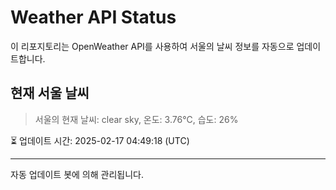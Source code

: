 
# Weather API Status

이 리포지토리는 OpenWeather API를 사용하여 서울의 날씨 정보를 자동으로 업데이트합니다.

## 현재 서울 날씨
> 서울의 현재 날씨: clear sky, 온도: 3.76°C, 습도: 26%

⏳ 업데이트 시간: 2025-02-17 04:49:18 (UTC)

---
자동 업데이트 봇에 의해 관리됩니다.
